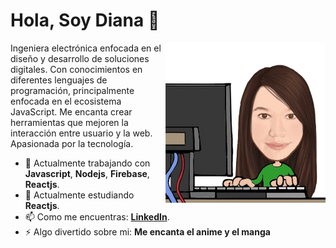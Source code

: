 # Hola, Soy Diana 👋

<img src="./img/programando.jpeg" align="right" width="256" >Ingeniera electrónica enfocada en el diseño y desarrollo de soluciones digitales. Con conocimientos en diferentes lenguajes de programación, principalmente enfocada en el ecosistema JavaScript. Me encanta crear herramientas que mejoren la interacción entre usuario y la web. Apasionada por la tecnología.

- 🔭 Actualmente trabajando con **Javascript**, **Nodejs**, **Firebase**, **Reactjs**.         
- 🌱 Actualmente estudiando **Reactjs**.
- 📫 Como me encuentras: **[LinkedIn](https://www.linkedin.com/in/diliguro/)**.
- ⚡ Algo divertido sobre mi: **Me encanta el anime y el manga**         


<!--
**lizguroart/lizguroart** is a ✨ _special_ ✨ repository because its `README.md` (this file) appears on your GitHub profile.

Here are some ideas to get you started:

- 🔭 I’m currently working on ...
- 🌱 I’m currently learning ...
- 👯 I’m looking to collaborate on ...
- 🤔 I’m looking for help with ...
- 💬 Ask me about ...
- 📫 How to reach me: ...
- 😄 Pronouns: ...
- ⚡ Fun fact: ...
-->
